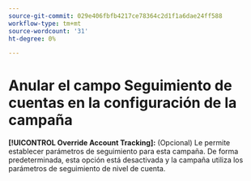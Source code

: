 ```yaml
---
source-git-commit: 029e406fbfb4217ce78364c2d1f1a6dae24ff588
workflow-type: tm+mt
source-wordcount: '31'
ht-degree: 0%

---
```

# Anular el campo Seguimiento de cuentas en la configuración de la campaña

**[!UICONTROL Override Account Tracking]:** (Opcional) Le permite establecer parámetros de seguimiento para esta campaña. De forma predeterminada, esta opción está desactivada y la campaña utiliza los parámetros de seguimiento de nivel de cuenta.
